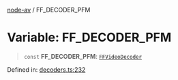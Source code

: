 [node-av](../globals.md) / FF\_DECODER\_PFM

# Variable: FF\_DECODER\_PFM

> `const` **FF\_DECODER\_PFM**: [`FFVideoDecoder`](../type-aliases/FFVideoDecoder.md)

Defined in: [decoders.ts:232](https://github.com/seydx/av/blob/f8631fc881b394300b1479f511d55cf1c370a87f/src/constants/decoders.ts#L232)
